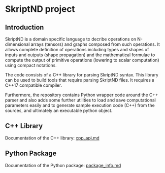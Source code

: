 SkriptND project
===================

Introduction
------------

SkriptND is a domain specific language to decribe operations on N-dimensional arrays (tensors) and graphs composed from such operations. 
It allows complete definition of operations including types and shapes of inputs and outputs (shape propagation) 
and the mathematical formulae to compute the output of primitive operations (lowering to scalar computation) using compact notations.

The code consists of a C++ library for parsing SkriptND syntax. This library can be used to build tools
that require parsing SkriptND files. It requires a C++17 compatible compiler. 

Furthermore, the repository contains Python wrapper code around the C++ parser and also adds some further utilities to load and save 
computational parameters easily and to generate sample execution code (C++) from the sources, and ultimately an executable python object.

C++ Library
-----------

Documentation of the C++ library: [cpp_api.md](cpp_api.md)

Python Package
--------------

Documentation of the Python package: [package_info.md](package_info.md)
